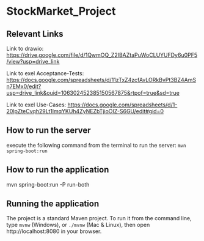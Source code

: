 # StockMarket_Project

## Relevant Links

Link to drawio: https://drive.google.com/file/d/1QwmOQ_Z2IBAZtaPuWoCLUYUFDy6u0PF5/view?usp=drive_link

Link to exel Acceptance-Tests: https://docs.google.com/spreadsheets/d/11zTxZ4zcfAvLORkBvPt3BZ4AmSn7EMx0/edit?usp=drive_link&ouid=106302452385150567875&rtpof=true&sd=true

Link to exel Use-Cases: https://docs.google.com/spreadsheets/d/1-20lpZteCvqh29Lt1lmqYKUh4ZyNEZbTjioOIZ-S6GU/edit#gid=0

## How to run the server

execute the following command from the terminal to run the server: `mvn spring-boot:run`

## How to run the application
mvn spring-boot:run -P run-both

## Running the application

The project is a standard Maven project. To run it from the command line,
type `mvnw` (Windows), or `./mvnw` (Mac & Linux), then open
http://localhost:8080 in your browser.
